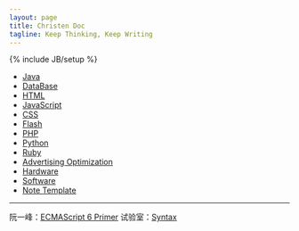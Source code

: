 ```yaml
---
layout: page
title: Christen Doc
tagline: Keep Thinking, Keep Writing
---
```

{% include JB/setup %}

* [Java](java/)
* [DataBase](db/)
* [HTML](html/)
* [JavaScript](js/)
* [CSS](css/)
* [Flash](flash/)
* [PHP](php/)
* [Python](python/)
* [Ruby](ruby/)
* [Advertising Optimization](ado/)
* [Hardware](hard/)
* [Software](soft/)
* [Note Template](note/)

----

阮一峰：[ECMAScript 6 Primer](ecma/)
试验室：[Syntax](ecma/syntax.html)

